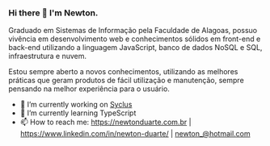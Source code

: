 ### Hi there 👋 I'm Newton.

Graduado em Sistemas de Informação pela Faculdade de Alagoas, possuo vivência em desenvolvimento web e conhecimentos sólidos em front-end e back-end utilizando a linguagem JavaScript, banco de dados NoSQL e SQL, infraestrutura e nuvem.

Estou sempre aberto a novos conhecimentos, utilizando as melhores práticas que geram produtos de fácil utilização e manutenção, sempre pensando na melhor experiência para o usuário.

- 🔭 I’m currently working on [Syclus](https://syclus.com.br)
- 🌱 I’m currently learning TypeScript
- 📫 How to reach me: https://newtonduarte.com.br | https://www.linkedin.com/in/newton-duarte/ | newton_@hotmail.com
